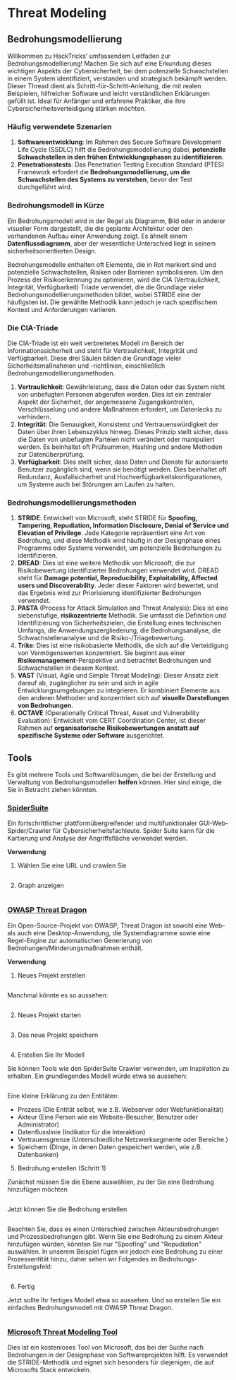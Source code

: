 # Threat Modeling

## Bedrohungsmodellierung

Willkommen zu HackTricks' umfassendem Leitfaden zur Bedrohungsmodellierung! Machen Sie sich auf eine Erkundung dieses wichtigen Aspekts der Cybersicherheit, bei dem potenzielle Schwachstellen in einem System identifiziert, verstanden und strategisch bekämpft werden. Dieser Thread dient als Schritt-für-Schritt-Anleitung, die mit realen Beispielen, hilfreicher Software und leicht verständlichen Erklärungen gefüllt ist. Ideal für Anfänger und erfahrene Praktiker, die ihre Cybersicherheitsverteidigung stärken möchten.

### Häufig verwendete Szenarien

1. **Softwareentwicklung**: Im Rahmen des Secure Software Development Life Cycle (SSDLC) hilft die Bedrohungsmodellierung dabei, **potenzielle Schwachstellen in den frühen Entwicklungsphasen zu identifizieren**.
2. **Penetrationstests**: Das Penetration Testing Execution Standard (PTES) Framework erfordert die **Bedrohungsmodellierung, um die Schwachstellen des Systems zu verstehen**, bevor der Test durchgeführt wird.

### Bedrohungsmodell in Kürze

Ein Bedrohungsmodell wird in der Regel als Diagramm, Bild oder in anderer visueller Form dargestellt, die die geplante Architektur oder den vorhandenen Aufbau einer Anwendung zeigt. Es ähnelt einem **Datenflussdiagramm**, aber der wesentliche Unterschied liegt in seinem sicherheitsorientierten Design.

Bedrohungsmodelle enthalten oft Elemente, die in Rot markiert sind und potenzielle Schwachstellen, Risiken oder Barrieren symbolisieren. Um den Prozess der Risikoerkennung zu optimieren, wird die CIA (Vertraulichkeit, Integrität, Verfügbarkeit) Triade verwendet, die die Grundlage vieler Bedrohungsmodellierungsmethoden bildet, wobei STRIDE eine der häufigsten ist. Die gewählte Methodik kann jedoch je nach spezifischem Kontext und Anforderungen variieren.

### Die CIA-Triade

Die CIA-Triade ist ein weit verbreitetes Modell im Bereich der Informationssicherheit und steht für Vertraulichkeit, Integrität und Verfügbarkeit. Diese drei Säulen bilden die Grundlage vieler Sicherheitsmaßnahmen und -richtlinien, einschließlich Bedrohungsmodellierungsmethoden.

1. **Vertraulichkeit**: Gewährleistung, dass die Daten oder das System nicht von unbefugten Personen abgerufen werden. Dies ist ein zentraler Aspekt der Sicherheit, der angemessene Zugangskontrollen, Verschlüsselung und andere Maßnahmen erfordert, um Datenlecks zu verhindern.
2. **Integrität**: Die Genauigkeit, Konsistenz und Vertrauenswürdigkeit der Daten über ihren Lebenszyklus hinweg. Dieses Prinzip stellt sicher, dass die Daten von unbefugten Parteien nicht verändert oder manipuliert werden. Es beinhaltet oft Prüfsummen, Hashing und andere Methoden zur Datenüberprüfung.
3. **Verfügbarkeit**: Dies stellt sicher, dass Daten und Dienste für autorisierte Benutzer zugänglich sind, wenn sie benötigt werden. Dies beinhaltet oft Redundanz, Ausfallsicherheit und Hochverfügbarkeitskonfigurationen, um Systeme auch bei Störungen am Laufen zu halten.

### Bedrohungsmodellierungsmethoden

1. **STRIDE**: Entwickelt von Microsoft, steht STRIDE für **Spoofing, Tampering, Repudiation, Information Disclosure, Denial of Service und Elevation of Privilege**. Jede Kategorie repräsentiert eine Art von Bedrohung, und diese Methodik wird häufig in der Designphase eines Programms oder Systems verwendet, um potenzielle Bedrohungen zu identifizieren.
2. **DREAD**: Dies ist eine weitere Methodik von Microsoft, die zur Risikobewertung identifizierter Bedrohungen verwendet wird. DREAD steht für **Damage potential, Reproducibility, Exploitability, Affected users und Discoverability**. Jeder dieser Faktoren wird bewertet, und das Ergebnis wird zur Priorisierung identifizierter Bedrohungen verwendet.
3. **PASTA** (Process for Attack Simulation and Threat Analysis): Dies ist eine siebenstufige, **risikozentrierte** Methodik. Sie umfasst die Definition und Identifizierung von Sicherheitszielen, die Erstellung eines technischen Umfangs, die Anwendungszergliederung, die Bedrohungsanalyse, die Schwachstellenanalyse und die Risiko-/Triagebewertung.
4. **Trike**: Dies ist eine risikobasierte Methodik, die sich auf die Verteidigung von Vermögenswerten konzentriert. Sie beginnt aus einer **Risikomanagement**-Perspektive und betrachtet Bedrohungen und Schwachstellen in diesem Kontext.
5. **VAST** (Visual, Agile und Simple Threat Modeling): Dieser Ansatz zielt darauf ab, zugänglicher zu sein und sich in agile Entwicklungsumgebungen zu integrieren. Er kombiniert Elemente aus den anderen Methoden und konzentriert sich auf **visuelle Darstellungen von Bedrohungen**.
6. **OCTAVE** (Operationally Critical Threat, Asset und Vulnerability Evaluation): Entwickelt vom CERT Coordination Center, ist dieser Rahmen auf **organisatorische Risikobewertungen anstatt auf spezifische Systeme oder Software** ausgerichtet.

## Tools

Es gibt mehrere Tools und Softwarelösungen, die bei der Erstellung und Verwaltung von Bedrohungsmodellen **helfen** können. Hier sind einige, die Sie in Betracht ziehen könnten.

### [SpiderSuite](https://github.com/3nock/SpiderSuite)

Ein fortschrittlicher plattformübergreifender und multifunktionaler GUI-Web-Spider/Crawler für Cybersicherheitsfachleute. Spider Suite kann für die Kartierung und Analyse der Angriffsfläche verwendet werden.

**Verwendung**

1. Wählen Sie eine URL und crawlen Sie

<figure><img src="../.gitbook/assets/threatmodel_spidersuite_1.png" alt=""><figcaption></figcaption></figure>

2. Graph anzeigen

<figure><img src="../.gitbook/assets/threatmodel_spidersuite_2.png" alt=""><figcaption></figcaption></figure>

### [OWASP Threat Dragon](https://github.com/OWASP/threat-dragon/releases)

Ein Open-Source-Projekt von OWASP, Threat Dragon ist sowohl eine Web- als auch eine Desktop-Anwendung, die Systemdiagramme sowie eine Regel-Engine zur automatischen Generierung von Bedrohungen/Minderungsmaßnahmen enthält.

**Verwendung**

1. Neues Projekt erstellen

<figure><img src="../.gitbook/assets/create_new_project_1.jpg" alt=""><figcaption></figcaption></figure>

Manchmal könnte es so aussehen:

<figure><img src="../.gitbook/assets/1_threatmodel_create_project.jpg" alt=""><figcaption></figcaption></figure>

2. Neues Projekt starten

<figure><img src="../.gitbook/assets/launch_new_project_2.jpg" alt=""><figcaption></figcaption></figure>

3. Das neue Projekt speichern

<figure><img src="../.gitbook/assets/save_new_project.jpg" alt=""><figcaption></figcaption></figure>

4. Erstellen Sie Ihr Modell

Sie können Tools wie den SpiderSuite Crawler verwenden, um Inspiration zu erhalten. Ein grundlegendes Modell würde etwa so aussehen:

<figure><img src="../.gitbook/assets/0_basic_threat_model.jpg" alt=""><figcaption></figcaption></figure>

Eine kleine Erklärung zu den Entitäten:

* Prozess (Die Entität selbst, wie z.B. Webserver oder Webfunktionalität)
* Akteur (Eine Person wie ein Website-Besucher, Benutzer oder Administrator)
* Datenflusslinie (Indikator für die Interaktion)
* Vertrauensgrenze (Unterschiedliche Netzwerksegmente oder Bereiche.)
* Speichern (Dinge, in denen Daten gespeichert werden, wie z.B. Datenbanken)

5. Bedrohung erstellen (Schritt 1)

Zunächst müssen Sie die Ebene auswählen, zu der Sie eine Bedrohung hinzufügen möchten

<figure><img src="../.gitbook/assets/3_threatmodel_chose-threat-layer.jpg" alt=""><figcaption></figcaption></figure>

Jetzt können Sie die Bedrohung erstellen

<figure><img src="../.gitbook/assets/4_threatmodel_create-threat.jpg" alt=""><figcaption></figcaption></figure>

Beachten Sie, dass es einen Unterschied zwischen Akteursbedrohungen und Prozessbedrohungen gibt. Wenn Sie eine Bedrohung zu einem Akteur hinzufügen würden, könnten Sie nur "Spoofing" und "Repudiation" auswählen. In unserem Beispiel fügen wir jedoch eine Bedrohung zu einer Prozessentität hinzu, daher sehen wir Folgendes im Bedrohungs-Erstellungsfeld:

<figure><img src="../.gitbook/assets/2_threatmodel_type-option.jpg" alt=""><figcaption></figcaption></figure>

6. Fertig

Jetzt sollte Ihr fertiges Modell etwa so aussehen. Und so erstellen Sie ein einfaches Bedrohungsmodell mit OWASP Threat Dragon.

<figure><img src="../.gitbook/assets/threat_model_finished.jpg" alt=""><figcaption></figcaption></figure>

### [Microsoft Threat Modeling Tool](https://aka.ms/threatmodelingtool)

Dies ist ein kostenloses Tool von Microsoft, das bei der Suche nach Bedrohungen in der Designphase von Softwareprojekten hilft. Es verwendet die STRIDE-Methodik und eignet sich besonders für diejenigen, die auf Microsofts Stack entwickeln.
